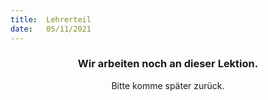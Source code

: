 ```yaml
---
title:  Lehrerteil
date:   05/11/2021
---
```


### <center>Wir arbeiten noch an dieser Lektion.</center>
<center>Bitte komme später zurück.</center>